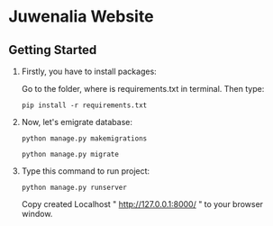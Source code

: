 # Juwenalia Website


## Getting Started

1. Firstly, you have to install packages:

    Go to the folder, where is requirements.txt in terminal. Then type:
    ```
    pip install -r requirements.txt
    ```
2. Now, let's emigrate database:

    
    ```
    python manage.py makemigrations

    python manage.py migrate
    ```
3. Type this command to run project:

    
    ```
    python manage.py runserver

    ```
    
    Copy created Localhost " http://127.0.0.1:8000/ " to your browser window.
